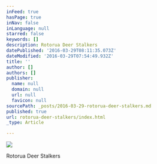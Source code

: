 ```yaml
---
inFeed: true
hasPage: true
inNav: false
inLanguage: null
starred: false
keywords: []
description: Rotorua Deer Stalkers
datePublished: '2016-03-29T08:11:35.073Z'
dateModified: '2016-03-29T07:54:49.932Z'
title: ''
author: []
authors: []
publisher:
  name: null
  domain: null
  url: null
  favicon: null
sourcePath: _posts/2016-03-29-rotorua-deer-stalkers.md
published: true
url: rotorua-deer-stalkers/index.html
_type: Article

---
```

![](https://the-grid-user-content.s3-us-west-2.amazonaws.com/139a126f-c3cf-46f1-979a-62a4750079e3.png)

Rotorua Deer Stalkers